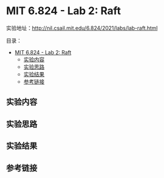 # MIT 6.824 - Lab 2: Raft

实验地址：<http://nil.csail.mit.edu/6.824/2021/labs/lab-raft.html>

目录：

- [MIT 6.824 - Lab 2: Raft](#mit-6824---lab-2-raft)
  - [实验内容](#实验内容)
  - [实验思路](#实验思路)
  - [实验结果](#实验结果)
  - [参考链接](#参考链接)

## 实验内容

## 实验思路

## 实验结果

## 参考链接
